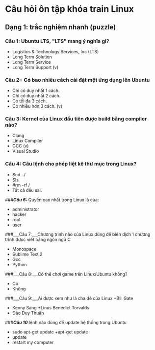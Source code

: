 # Câu hỏi ôn tập khóa train Linux

## Dạng 1: trắc nghiệm nhanh (puzzle)

### __Câu 1:__ Ubuntu LTS, "LTS" mang ý nghĩa gì?
+ Logistics & Technology Services, Inc (LTS)
+ Long Term Solution
+ Long Term Service
+ Long Term Support (v)

### __Câu 2:__: Có bao nhiêu cách cài đặt một ứng dụng lên Ubuntu
+ Chỉ có duy nhất 1 cách.
+ Chỉ có duy nhất 2 cách.
+ Có tối đa 3 cách.
+ Có nhiều hơn 3 cách. (v)

### __Câu 3:__ Kernel của Linux đầu tiên được build bằng compiler nào?
+ Clang
+ Linux Compiler
+ GCC (v)
+ Visual Studio

### __Câu 4:__ Câu lệnh cho phép liệt kê thư mục trong Linux?
+ $cd ../
+ $ls
+ #rm -rf /
+ Tất cả đều sai.

###___Câu 6:___ Quyền cao nhất trong Linux là của:
+ administrator
+ hacker
+ root
+ user

###___Câu 7:___Chương trình nào của Linux dùng để biên dịch 1 chương trình đưọc viết bằng ngôn ngữ C
+ Monospace
+ Sublime Text 2
+ Gcc
+ Python

###___Câu 8:___Có thể chơi game trên Linux/Ubuntu không?
+ Có
+ Không

###___Câu 9:___Ai được xem như là cha đẻ của Linux
+Bill Gate
+ Kenny Sang
+Linus Benedict Torvalds
+ Đào Duy Thuận

###___Câu 10___:lệnh nào dùng để update hệ thống trong Ubuntu
+ sudo apt-get update
+apt-get update
+ update
+ restart my computer